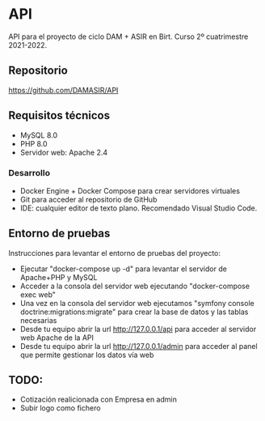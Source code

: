 # API

API para el proyecto de ciclo DAM + ASIR en Birt.
Curso 2º cuatrimestre 2021-2022.

## Repositorio

<https://github.com/DAMASIR/API>

## Requisitos técnicos

* MySQL 8.0
* PHP 8.0
* Servidor web: Apache 2.4

### Desarrollo

* Docker Engine + Docker Compose para crear servidores virtuales
* Git para acceder al repositorio de GitHub
* IDE: cualquier editor de texto plano. Recomendado Visual Studio Code.

## Entorno de pruebas

Instrucciones para levantar el entorno de pruebas del proyecto:

* Ejecutar "docker-compose up -d" para levantar el servidor de Apache+PHP y MySQL
* Acceder a la consola del servidor web ejecutando "docker-compose exec web"
* Una vez en la consola del servidor web ejecutamos "symfony console doctrine:migrations:migrate" para crear la base de datos y las tablas necesarias
* Desde tu equipo abrir la url <http://127.0.0.1/api> para acceder al servidor web Apache de la API
* Desde tu equipo abrir la url <http://127.0.0.1/admin> para acceder al panel que permite gestionar los datos vía web

## TODO:

* Cotización realicionada con Empresa en admin
* Subir logo como fichero
